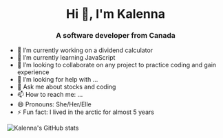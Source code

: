 <h1 align="center">Hi 👋, I'm Kalenna</h1>
<h3 align="center">A software developer from Canada</h3>

<!--
**KalennaCodes/KalennaCodes** is a ✨ _special_ ✨ repository because its `README.md` (this file) appears on your GitHub profile.

Here are some ideas to get you started: -->

- 🔭 I’m currently working on a dividend calculator
- 🌱 I’m currently learning JavaScript
- 👯 I’m looking to collaborate on any project to practice coding and gain experience
- 🤔 I’m looking for help with ...
- 💬 Ask me about stocks and coding
- 📫 How to reach me: ...
- 😄 Pronouns: She/Her/Elle
- ⚡ Fun fact: I lived in the arctic for almost 5 years

![Kalenna's GitHub stats](https://github-readme-stats.vercel.app/api?username=KalennaCodes&theme=cobalt&show_icons=true)

